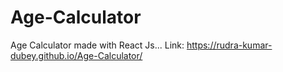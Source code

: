 # Age-Calculator 
Age Calculator made with React Js... Link: https://rudra-kumar-dubey.github.io/Age-Calculator/
